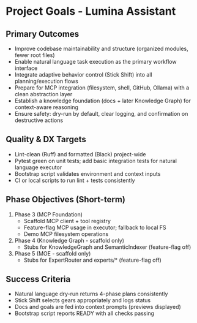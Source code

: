 # Project Goals - Lumina Assistant

## Primary Outcomes
- Improve codebase maintainability and structure (organized modules, fewer root files)
- Enable natural language task execution as the primary workflow interface
- Integrate adaptive behavior control (Stick Shift) into all planning/execution flows
- Prepare for MCP integration (filesystem, shell, GitHub, Ollama) with a clean abstraction layer
- Establish a knowledge foundation (docs + later Knowledge Graph) for context-aware reasoning
- Ensure safety: dry-run by default, clear logging, and confirmation on destructive actions

## Quality & DX Targets
- Lint-clean (Ruff) and formatted (Black) project-wide
- Pytest green on unit tests; add basic integration tests for natural language executor
- Bootstrap script validates environment and context inputs
- CI or local scripts to run lint + tests consistently

## Phase Objectives (Short-term)
1. Phase 3 (MCP Foundation)
   - Scaffold MCP client + tool registry
   - Feature-flag MCP usage in executor; fallback to local FS
   - Demo MCP filesystem operations
2. Phase 4 (Knowledge Graph - scaffold only)
   - Stubs for KnowledgeGraph and SemanticIndexer (feature-flag off)
3. Phase 5 (MOE - scaffold only)
   - Stubs for ExpertRouter and experts/* (feature-flag off)

## Success Criteria
- Natural language dry-run returns 4-phase plans consistently
- Stick Shift selects gears appropriately and logs status
- Docs and goals are fed into context prompts (previews displayed)
- Bootstrap script reports READY with all checks passing
